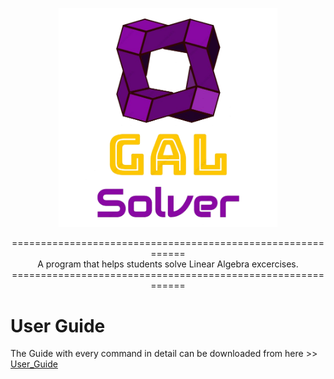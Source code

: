 <p align="center">
  <img src="/Icon/Logo-removebg.png" width="350" title="logo">
</p>

<p align="center">
  ============================================================<br>
  A program that helps students solve Linear Algebra excercises.<br>
  ============================================================
</p>

<p align="left">
  <h1>User Guide </h1>
  The Guide with every command in detail can be downloaded from here >> 
  <a href="Degra02.github.io/GAL-Library/GAL_Solver_User_Guide.pdf" target="_blank"> User_Guide </a> 
  
</p>




